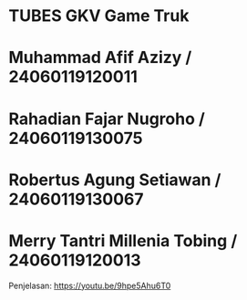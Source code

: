 # TUBES GKV Game Truk
# Muhammad Afif Azizy / 24060119120011
# Rahadian Fajar Nugroho / 24060119130075
# Robertus Agung Setiawan / 24060119130067
# Merry Tantri Millenia Tobing / 24060119120013
Penjelasan: https://youtu.be/9hpe5Ahu6T0

